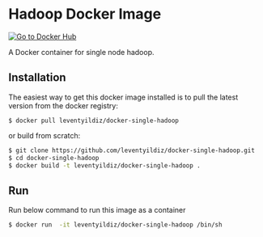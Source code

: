 # Hadoop Docker Image
[![Go to Docker Hub](https://img.shields.io/badge/Docker%20Hub-%E2%86%92-blue.svg)](https://registry.hub.docker.com/u/leventyildiz/docker-single-hadoop/)

A Docker container for single node hadoop.

## Installation

The easiest way to get this docker image installed is to pull the latest version from the docker registry:

```
$ docker pull leventyildiz/docker-single-hadoop
```

or build from scratch:

```sh
$ git clone https://github.com/leventyildiz/docker-single-hadoop.git
$ cd docker-single-hadoop
$ docker build -t leventyildiz/docker-single-hadoop .
```

## Run
Run below command  to run this image as a container

```sh
$ docker run  -it leventyildiz/docker-single-hadoop /bin/sh
```
